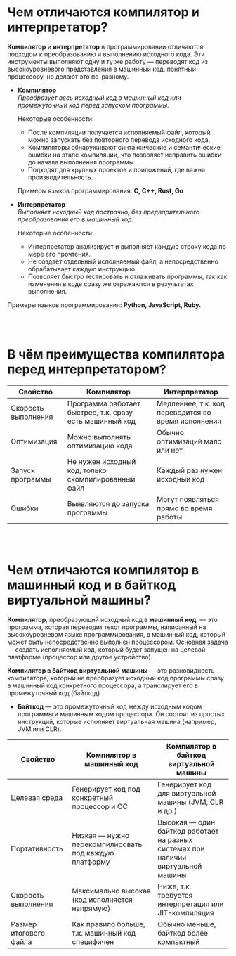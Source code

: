 # Чем отличаются компилятор и интерпретатор?

__Компилятор__ и __интерпретатор__ в программировании отличаются подходом к преобразованию и выполнению исходного кода. 
Эти инструменты выполняют одну и ту же работу — переводят код из высокоуровневого представления в машинный код, понятный процессору, но делают это по-разному. 
- __Компилятор__  
_Преобразует весь исходный код в машинный код или промежуточный код перед запуском программы._

  Некоторые особенности:
  - После компиляции получается исполняемый файл, который можно запускать без повторного перевода исходного кода.
  - Компиляторы обнаруживают синтаксические и семантические ошибки на этапе компиляции, что позволяет исправить ошибки до начала выполнения программы.
  - Подходят для крупных проектов и приложений, где важна производительность.
    
  Примеры языков программирования: __C, C++, Rust, Go__  


- __Интерпретатор__  
_Выполняет исходный код построчно, без предварительного преобразования его в машинный код._

  Некоторые особенности: 
    - Интерпретатор анализирует и выполняет каждую строку кода по мере его прочтения.
    - Не создаёт отдельный исполняемый файл, а непосредственно обрабатывает каждую инструкцию.
    - Позволяет быстро тестировать и отлаживать программы, так как изменения в коде сразу же отражаются в результатах выполнения.  
 
Примеры языков программирования: __Python, JavaScript, Ruby.__ 

<br><br>

# В чём преимущества компилятора перед интерпретатором?

| Свойство              | Компилятор                                   | Интерпретатор                           |
|-----------------------|----------------------------------------------|-----------------------------------------|
| Скорость выполнения   | Программа работает быстрее, т.к. сразу есть машинный код | Медленнее, т.к. код переводится во время исполнения |
| Оптимизация           | Можно выполнять оптимизацию кода             | Обычно оптимизаций мало или нет         |
| Запуск программы      | Не нужен исходный код, только скомпилированный файл | Каждый раз нужен исходный код          |
| Ошибки                | Выявляются до запуска программы              | Могут появляться прямо во время работы  |

<br><br>

# Чем отличаются компилятор в машинный код и в байткод виртуальной машины?

__Компилятор__, преобразующий исходный код в __машинный код__, — это программа, которая переводит текст программы, написанный на высокоуровневом языке программирования, в машинный код, который может быть непосредственно выполнен процессором. Основная задача — создать исполняемый код, который будет запущен на целевой платформе (процессор или другое устройство).  

__Компилятор в байткод виртуальной машины__ — это разновидность компилятора, который не преобразует исходный код программы сразу в машинный код конкретного процессора, а транслирует его в промежуточный код (байткод).  

  - __Байткод__ — это промежуточный код между исходным кодом программы и машинным кодом процессора. Он состоит из простых инструкций, которые исполняет виртуальная машина (например, JVM или CLR).


| Свойство              | Компилятор в машинный код                        | Компилятор в байткод виртуальной машины   |
|-----------------------|--------------------------------------------------|-------------------------------------------|
| Целевая среда         | Генерирует код под конкретный процессор и ОС     | Генерирует код для виртуальной машины (JVM, CLR и др.) |
| Портативность         | Низкая — нужно перекомпилировать под каждую платформу | Высокая — один байткод работает на разных системах при наличии виртуальной машины |
| Скорость выполнения   | Максимально высокая (код исполняется напрямую)   | Ниже, т.к. требуется интерпретация или JIT-компиляция |
| Размер итогового файла| Как правило больше, т.к. машинный код специфичен | Обычно меньше, байткод более компактный   |


